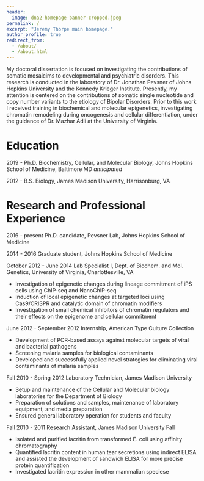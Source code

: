 ```yaml
---
header:
  image: dna2-homepage-banner-cropped.jpeg
permalink: /
excerpt: "Jeremy Thorpe main homepage."
author_profile: true
redirect_from: 
  - /about/
  - /about.html
---
```


My doctoral dissertation is focused on investigating the contributions of somatic mosaicims to developmental and psychiatric disorders. This research is conducted in the laboratory of Dr. Jonathan Pevsner of Johns Hopkins University and the Kennedy Krieger Institute. Presently, my attention is centered on the contributions of somatic single nucleotide and copy number variants to the etiology of Bipolar Disorders. Prior to this work I received training in biochemical and molecular epigenetics, investigating chromatin remodeling during oncogenesis and cellular differentiation, under the guidance of Dr. Mazhar Adli at the University of Virginia. 

# Education

2019 - Ph.D. Biochemistry, Cellular, and Molecular Biology, Johns Hopkins School of Medicine, Baltimore MD *anticipated*

2012 - B.S. Biology, James Madison University, Harrisonburg, VA

# Research and Professional Experience

2016 - present Ph.D. candidate, Pevsner Lab, Johns Hopkins School of Medicine

2014 - 2016 Graduate student, Johns Hopkins School of Medicine

October 2012 - June 2014 Lab Specialist I, Dept. of Biochem. and Mol. Genetics, University of Virginia, Charlottesville, VA   
+ Investigation of epigenetic changes during lineage commitment of iPS cells using ChIP-seq and NanoChIP-seq
+ Induction of local epigenetic changes at targeted loci using Cas9/CRISPR and catalytic domain of chromatin modifiers
+ Investigation of small chemical inhibitors of chromatin regulators and their effects on the epigenome and cellular commitment

June 2012 - September 2012 Internship, American Type Culture Collection
+ Development of PCR-based assays against molecular targets of viral and bacterial pathogens
+ Screening malaria samples for biological contaminants 
+ Developed and successfully applied novel strategies for eliminating viral contaminants of malaria samples

Fall 2010 - Spring 2012 Laboratory Technician, James Madison University
+ Setup and maintenance of the Cellular and Molecular biology laboratories for the Department of Biology
+ Preparation of solutions and samples, maintenance of laboratory equipment, and media preparation 
+ Ensured general laboratory operation for students and faculty

Fall 2010 - 2011 Research Assistant, James Madison University Fall
+ Isolated and purified lacritin from transformed E. coli using affinity chromatography
+ Quantified lacritin content in human tear secretions using indirect ELISA and assisted the 
development of sandwich ELISA for more precise protein quantification
+ Investigated lacritin expression in other mammalian speciese


